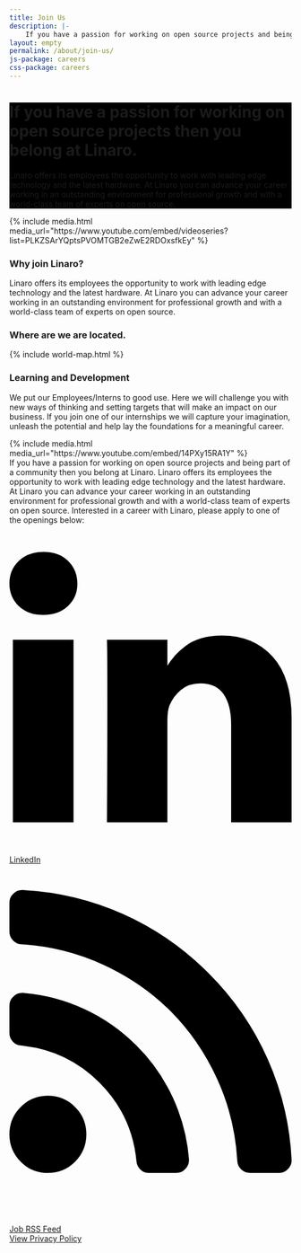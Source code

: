 ```yaml
---
title: Join Us
description: |-
    If you have a passion for working on open source projects and being part of a community then you belong at Linaro. Linaro offers its employees the opportunity to work with leading edge technology and the latest hardware.
layout: empty
permalink: /about/join-us/
js-package: careers
css-package: careers
---
```

<div class="carousel slide carousel-fade" data-ride="carousel">
    <!-- Wrapper for slides -->
    <div class="carousel-inner" role="listbox">
        <div style="background: url(/assets/images/content/careers-image-1.jpg) no-repeat center center fixed;"
         class="lazyload item active">
        </div>
        <div style="background: url(/assets/images/content/careers-image-2.jpg) no-repeat center center fixed;" 
        class="lazyload item">
        </div>
        <div style="background: url(/assets/images/content/careers-image-3.jpg) no-repeat center center fixed;" 
        class="lazyload item">
        </div>
    </div>
</div>

<div class="container-fluid" id="why-join-container"  style="background-color: black;">
<div class="row overlay padded-row" id="why-join">
    <div class="container text-center">
        <h1 class="fly center-block">If you have a passion for working on open source projects then you belong at Linaro.</h1>
        <p class="fly center-block">
            Linaro offers its employees the opportunity to work with leading edge technology and the latest hardware. At Linaro you can advance your career working in an outstanding environment for professional growth and with a world-class team of experts on open source.
        </p>
    </div>
</div>
</div>

<div class="container-fluid">
    <div class="row" id="careers-welcome">
        <div class="col-sm-6 no-padding video-col">
            <div class="media-block">
                <div class="fly">
                {% include media.html media_url="https://www.youtube.com/embed/videoseries?list=PLKZSArYQptsPVOMTGB2eZwE2RDOxsfkEy" %}
                </div>
            </div>
        </div>
        <div class="col-sm-6 text-col">
            <div class="text-block">
            <h3>Why join Linaro?</h3>
                <p>
                    Linaro offers its employees the opportunity to work with leading edge technology and the latest hardware. At Linaro you can advance your career working in an outstanding environment for professional growth and with a world-class team of experts on open source.
                </p>
            </div>
        </div>
    </div>
    <div class="row" id="careers-about">
        <div class="container">
            <h3>Where are we are located.</h3>
            {% include world-map.html %}
        </div>
    </div>
    <div class="row" id="careers-learning">
        <div class="col-sm-6 text-col">
            <div class="text-block">
            <h3>Learning and Development</h3>
                <p>
                    We put our Employees/Interns to good use. Here we will challenge you with new ways of thinking and setting
                    targets that will make an impact on our business. If you join one of our internships we will capture
                    your imagination, unleash the potential and help lay the foundations for a meaningful career.
                </p>
            </div>
        </div>
        <div class="col-sm-6 no-padding video-col">
            <div class="media-block">
                <div class="fly">
                {% include media.html media_url="https://www.youtube.com/embed/14PXy15RA1Y" %}
                </div>
            </div>
        </div>
    </div>
</div>

<div class="container-fluid" id="content-container">
<div class="row padded-row" id="careers">
<div class="container">
<div class="col-xs-12" markdown="1">
If you have a passion for working on open source projects and being part of a community then you belong at Linaro. Linaro offers its employees the opportunity to work with leading edge technology and the latest hardware. At Linaro you can advance your career working in an outstanding environment for professional growth and with a world-class team of experts on open source. Interested in a career with Linaro, please apply to one of the openings below:

<div class="col-sm-6">
    <a href="https://www.linkedin.com/company/{{site.data.company.linkedin_username}}/">    
        <div class="linaro-svg-icon">
            <svg class="mk-svg-icon" data-name="mk-icon-linkedin" data-cacheid="icon-59a7eddc80ff0" xmlns="http://www.w3.org/2000/svg" viewBox="0 0 1536 1792"><path d="M349 625v991h-330v-991h330zm21-306q1 73-50.5 122t-135.5 49h-2q-82 0-132-49t-50-122q0-74 51.5-122.5t134.5-48.5 133 48.5 51 122.5zm1166 729v568h-329v-530q0-105-40.5-164.5t-126.5-59.5q-63 0-105.5 34.5t-63.5 85.5q-11 30-11 81v553h-329q2-399 2-647t-1-296l-1-48h329v144h-2q20-32 41-56t56.5-52 87-43.5 114.5-15.5q171 0 275 113.5t104 332.5z"></path></svg>
        </div>
        <div class="linaro-svg-icon-caption">
            LinkedIn
        </div>
    </a>
</div>
<div class="col-sm-6">
    <a href="https://linaro.recruiterbox.com/jobfeeds/Linaro">
        <div class="linaro-svg-icon">
            <svg class="mk-svg-icon" data-name="mk-icon-rss" data-cacheid="icon-59a7eddc82085" xmlns="http://www.w3.org/2000/svg" viewBox="0 0 1408 1792"><path d="M384 1344q0 80-56 136t-136 56-136-56-56-136 56-136 136-56 136 56 56 136zm512 123q2 28-17 48-18 21-47 21h-135q-25 0-43-16.5t-20-41.5q-22-229-184.5-391.5t-391.5-184.5q-25-2-41.5-20t-16.5-43v-135q0-29 21-47 17-17 43-17h5q160 13 306 80.5t259 181.5q114 113 181.5 259t80.5 306zm512 2q2 27-18 47-18 20-46 20h-143q-26 0-44.5-17.5t-19.5-42.5q-12-215-101-408.5t-231.5-336-336-231.5-408.5-102q-25-1-42.5-19.5t-17.5-43.5v-143q0-28 20-46 18-18 44-18h3q262 13 501.5 120t425.5 294q187 186 294 425.5t120 501.5z"></path></svg>
        </div>
        <div class="linaro-svg-icon-caption">
            Job RSS Feed
        </div>
    </a>
</div>
</div>
<div class="col-xs-12">

<!--Loads job openings using the Recruiter Box JS API-->
<!-- <div id="job-openings"></div> -->

<script type="text/javascript" id="rbox-loader-script">
_rbox = { host_protocol:document.location.protocol, ready:function(cb){this.onready=cb;} }; 
(function(d, e) {
    var s, t, i, src=['/static/client-src-served/widget/8477/rbox_api.js', '/static/client-src-served/widget/8477/rbox_impl.js'];
    t = d.getElementsByTagName(e); t=t[t.length - 1];
    for(i=0; i<src.length; i++) {
        s = d.createElement(e); s.src = _rbox.host_protocol + '//w.recruiterbox.com' + src[i];
        t.parentNode.insertBefore(s, t.nextSibling);
    }})(document, 'script');
</script>

</div>
<div class="col-xs-12 text-center">
    <a href="/assets/downloads/careers-privacy-policy.pdf" class="btn btn-sm btn-primary">View Privacy Policy</a>
</div>

</div><!--Container END-->
</div><!--Row END-->
</div><!--Fluid Container END-->
